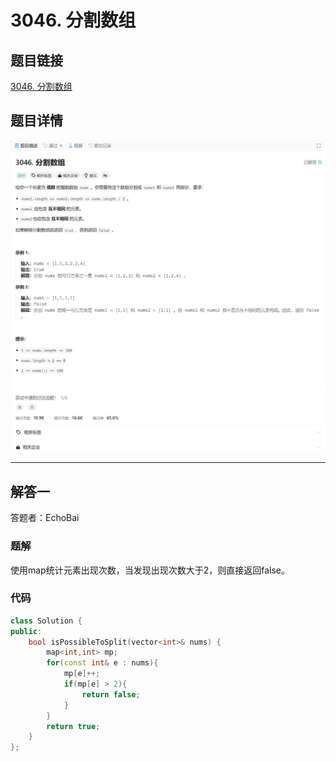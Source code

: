 # 3046. 分割数组
## 题目链接  
[3046. 分割数组](https://leetcode.cn/problems/split-the-array/description/?envType=daily-question&envId=2024-12-28)
## 题目详情
![题目图片](Img/3046.png)

***
## 解答一
答题者：EchoBai

### 题解
使用map统计元素出现次数，当发现出现次数大于2，则直接返回false。

### 代码
``` cpp
class Solution {
public:
    bool isPossibleToSplit(vector<int>& nums) {
        map<int,int> mp;
        for(const int& e : nums){
            mp[e]++;
            if(mp[e] > 2){
                return false;
            }
        }
        return true;
    }
};
```
